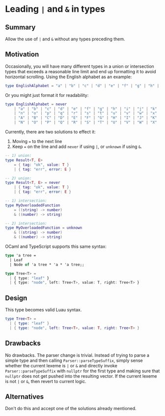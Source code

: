 # Leading `|` and `&` in types

## Summary

Allow the use of `|` and `&` without any types preceding them.

## Motivation

Occasionally, you will have many different types in a union or intersection types that exceeds a reasonable line limit and end up formatting it to avoid horizontal scrolling. Using the English alphabet as an example:

```lua
type EnglishAlphabet = "a" | "b" | "c" | "d" | "e" | "f" | "g" | "h" | "i" | "j" | "k" | "l" | "m" | "n" | "o" | "p" | "q" | "r" | "s" | "t" | "u" | "v" | "w" | "x" | "y" | "z" | "A" | "B" | "C" | "D" | "E" | "F" | "G" | "H" | "I" | "J" | "K" | "L" | "M" | "N" | "O" | "P" | "Q" | "R" | "S" | "T" | "U" | "V" | "W" | "X" | "Y" | "Z"
```

Or you might just format it for readability:

```lua
type EnglishAlphabet = never
    | "a" | "b" | "c" | "d" | "e" | "f" | "g" | "h" | "i" | "j" | "k" | "l" | "m"
    | "n" | "o" | "p" | "q" | "r" | "s" | "t" | "u" | "v" | "w" | "x" | "y" | "z"
    | "A" | "B" | "C" | "D" | "E" | "F" | "G" | "H" | "I" | "J" | "K" | "L" | "M"
    | "N" | "O" | "P" | "Q" | "R" | "S" | "T" | "U" | "V" | "W" | "X" | "Y" | "Z";
```

Currently, there are two solutions to effect it:

1) Moving `=` to the next line
2) Keep `=` on the line and add `never` if using `|`, or `unknown` if using `&`.

```lua
-- 1) union:
type Result<T, E>
    = { tag: "ok", value: T }
    | { tag: "err", error: E }

-- 2) union:
type Result<T, E> = never
    | { tag: "ok", value: T }
    | { tag: "err", error: E }

-- 1) intersection:
type MyOverloadedFunction
    = ((string) -> number)
    & ((number) -> string)

-- 2) intersection:
type MyOverloadedFunction = unknown
    & ((string) -> number)
    & ((number) -> string)
```

OCaml and TypeScript supports this same syntax:

```ocaml
type 'a tree =
  | Leaf
  | Node of 'a tree * 'a * 'a tree;;
```

```ts
type Tree<T> =
  | { type: "leaf" }
  | { type: "node", left: Tree<T>, value: T, right: Tree<T> }
```

## Design

This type becomes valid Luau syntax.

```lua
type Tree<T> =
  | { type: "leaf" }
  | { type: "node", left: Tree<T>, value: T, right: Tree<T> }
```

## Drawbacks

No drawbacks. The parser change is trivial. Instead of trying to parse a simple type and then calling `Parser::parseTypeSuffix`, simply sense whether the current lexeme is `|` or `&` and directly invoke `Parser::parseTypeSuffix` with `nullptr` for the first type and making sure that `nullptr` does not get pushed into the resulting vector. If the current lexeme is not `|` or `&`, then revert to current logic.

## Alternatives

Don't do this and accept one of the solutions already mentioned.
